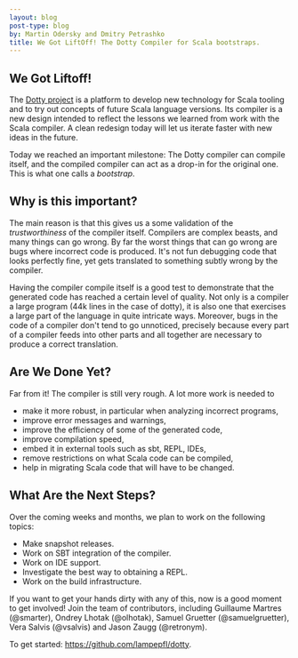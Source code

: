 ```yaml
---
layout: blog
post-type: blog
by: Martin Odersky and Dmitry Petrashko
title: We Got LiftOff! The Dotty Compiler for Scala bootstraps.
---
```


## We Got Liftoff!

The [Dotty project](https://github.com/lampepfl/dotty)
is a platform to develop new technology for Scala
tooling and to try out concepts of future Scala language versions.
Its compiler is a new design intended to reflect the
lessons we learned from work with the Scala compiler. A clean redesign
today will let us iterate faster with new ideas in the future.

Today we reached an important milestone: The Dotty compiler can
compile itself, and the compiled compiler can act as a drop-in for the
original one. This is what one calls a *bootstrap*.

## Why is this important?

The main reason is that this gives us a some validation of the
*trustworthiness* of the compiler itself. Compilers are complex beasts,
and many things can go wrong. By far the worst things that can go
wrong are bugs where incorrect code is produced. It's not fun debugging code that looks perfectly
fine, yet gets translated to something subtly wrong by the compiler.

Having the compiler compile itself is a good test to demonstrate that
the generated code has reached a certain level of quality. Not only is
a compiler a large program (44k lines in the case of dotty), it is
also one that exercises a large part of the language in quite
intricate ways. Moreover, bugs in the code of a compiler don't tend to
go unnoticed, precisely because every part of a compiler feeds into
other parts and all together are necessary to produce a correct
translation.

## Are We Done Yet?

Far from it! The compiler is still very rough. A lot more work is
needed to

 - make it more robust, in particular when analyzing incorrect programs,
 - improve error messages and warnings,
 - improve the efficiency of some of the generated code,
 - improve compilation speed,
 - embed it in external tools such as sbt, REPL, IDEs,
 - remove restrictions on what Scala code can be compiled,
 - help in migrating Scala code that will have to be changed.

## What Are the Next Steps?

Over the coming weeks and months, we plan to work on the following topics:

 - Make snapshot releases.
 - Work on SBT integration of the compiler.
 - Work on IDE support.
 - Investigate the best way to obtaining a REPL.
 - Work on the build infrastructure.

If you want to get your hands dirty with any of this, now is a good
moment to get involved! Join the team of contributors, including
Guillaume Martres (@smarter), Ondrey Lhotak (@olhotak), Samuel Gruetter (@samuelgruetter),
Vera Salvis (@vsalvis) and Jason Zaugg (@retronym).

To get started: <https://github.com/lampepfl/dotty>.
